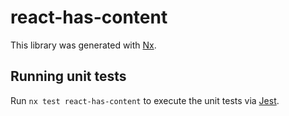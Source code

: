 # react-has-content

This library was generated with [Nx](https://nx.dev).

## Running unit tests

Run `nx test react-has-content` to execute the unit tests via [Jest](https://jestjs.io).
